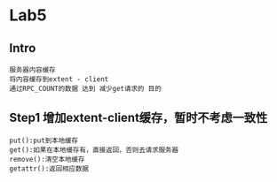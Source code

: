 # Lab5

## Intro
    服务器内容缓存
    将内容缓存到extent - client
    通过RPC_COUNT的数据 达到 减少get请求的 目的

## Step1 增加extent-client缓存，暂时不考虑一致性
    put():put到本地缓存
    get():如果在本地缓存有，直接返回，否则去请求服务器
    remove():清空本地缓存
    getattr():返回相应数据
